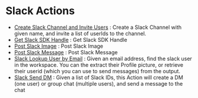 # Slack Actions
* [Create Slack Channel and Invite Users](https://github.com/unskript/Awesome-CloudOps-Automation/Slack/legos/slack_create_channel_invite_users/README.md) : Create a Slack Channel with given name, and invite a list of userIds to the channel.
* [Get Slack SDK Handle](https://github.com/unskript/Awesome-CloudOps-Automation/Slack/legos/slack_get_handle/README.md) : Get Slack SDK Handle
* [Post Slack Image](https://github.com/unskript/Awesome-CloudOps-Automation/Slack/legos/slack_post_image/README.md) : Post Slack Image
* [Post Slack Message](https://github.com/unskript/Awesome-CloudOps-Automation/Slack/legos/slack_post_message/README.md) : Post Slack Message
* [Slack Lookup User by Email](https://github.com/unskript/Awesome-CloudOps-Automation/Slack/legos/slack_lookup_user_by_email/README.md) : Given an email address, find the slack user in the workspace.
 You can the extract their Profile picture, or retrieve their userid (which you can use to send messages) from the output.
* [Slack Send DM](https://github.com/unskript/Awesome-CloudOps-Automation/Slack/legos/slack_send_DM/README.md) : Given a list of Slack IDs, this Action will create a DM (one user) or group chat (multiple users), and send a message to the chat
